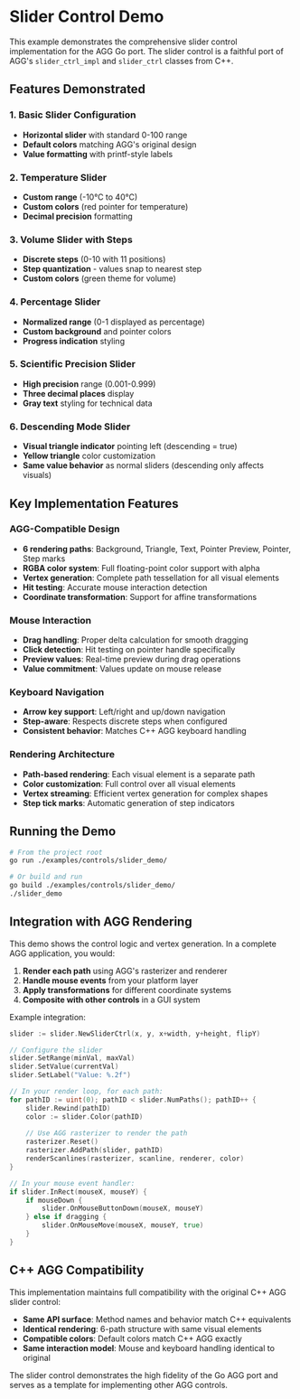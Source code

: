 # Slider Control Demo

This example demonstrates the comprehensive slider control implementation for the AGG Go port. The slider control is a faithful port of AGG's `slider_ctrl_impl` and `slider_ctrl` classes from C++.

## Features Demonstrated

### 1. Basic Slider Configuration
- **Horizontal slider** with standard 0-100 range
- **Default colors** matching AGG's original design
- **Value formatting** with printf-style labels

### 2. Temperature Slider
- **Custom range** (-10°C to 40°C) 
- **Custom colors** (red pointer for temperature)
- **Decimal precision** formatting

### 3. Volume Slider with Steps
- **Discrete steps** (0-10 with 11 positions)
- **Step quantization** - values snap to nearest step
- **Custom colors** (green theme for volume)

### 4. Percentage Slider
- **Normalized range** (0-1 displayed as percentage)
- **Custom background** and pointer colors
- **Progress indication** styling

### 5. Scientific Precision Slider  
- **High precision** range (0.001-0.999)
- **Three decimal places** display
- **Gray text** styling for technical data

### 6. Descending Mode Slider
- **Visual triangle indicator** pointing left (descending = true)
- **Yellow triangle** color customization
- **Same value behavior** as normal sliders (descending only affects visuals)

## Key Implementation Features

### AGG-Compatible Design
- **6 rendering paths**: Background, Triangle, Text, Pointer Preview, Pointer, Step marks
- **RGBA color system**: Full floating-point color support with alpha
- **Vertex generation**: Complete path tessellation for all visual elements
- **Hit testing**: Accurate mouse interaction detection
- **Coordinate transformation**: Support for affine transformations

### Mouse Interaction
- **Drag handling**: Proper delta calculation for smooth dragging
- **Click detection**: Hit testing on pointer handle specifically  
- **Preview values**: Real-time preview during drag operations
- **Value commitment**: Values update on mouse release

### Keyboard Navigation
- **Arrow key support**: Left/right and up/down navigation
- **Step-aware**: Respects discrete steps when configured
- **Consistent behavior**: Matches C++ AGG keyboard handling

### Rendering Architecture
- **Path-based rendering**: Each visual element is a separate path
- **Color customization**: Full control over all visual elements
- **Vertex streaming**: Efficient vertex generation for complex shapes
- **Step tick marks**: Automatic generation of step indicators

## Running the Demo

```bash
# From the project root
go run ./examples/controls/slider_demo/

# Or build and run
go build ./examples/controls/slider_demo/
./slider_demo
```

## Integration with AGG Rendering

This demo shows the control logic and vertex generation. In a complete AGG application, you would:

1. **Render each path** using AGG's rasterizer and renderer
2. **Handle mouse events** from your platform layer
3. **Apply transformations** for different coordinate systems
4. **Composite with other controls** in a GUI system

Example integration:
```go
slider := slider.NewSliderCtrl(x, y, x+width, y+height, flipY)

// Configure the slider
slider.SetRange(minVal, maxVal)
slider.SetValue(currentVal)
slider.SetLabel("Value: %.2f")

// In your render loop, for each path:
for pathID := uint(0); pathID < slider.NumPaths(); pathID++ {
    slider.Rewind(pathID)
    color := slider.Color(pathID)
    
    // Use AGG rasterizer to render the path
    rasterizer.Reset()
    rasterizer.AddPath(slider, pathID)
    renderScanlines(rasterizer, scanline, renderer, color)
}

// In your mouse event handler:
if slider.InRect(mouseX, mouseY) {
    if mouseDown {
        slider.OnMouseButtonDown(mouseX, mouseY)
    } else if dragging {
        slider.OnMouseMove(mouseX, mouseY, true)
    }
}
```

## C++ AGG Compatibility

This implementation maintains full compatibility with the original C++ AGG slider control:

- **Same API surface**: Method names and behavior match C++ equivalents
- **Identical rendering**: 6-path structure with same visual elements  
- **Compatible colors**: Default colors match C++ AGG exactly
- **Same interaction model**: Mouse and keyboard handling identical to original

The slider control demonstrates the high fidelity of the Go AGG port and serves as a template for implementing other AGG controls.
